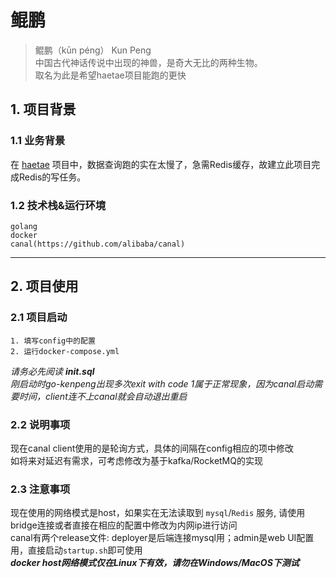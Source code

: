 # 鲲鹏

> 鲲鹏（kūn péng） Kun Peng   
> 中国古代神话传说中出现的神兽，是奇大无比的两种生物。  
> 取名为此是希望haetae项目能跑的更快


## 1. 项目背景
### 1.1 业务背景

在 [haetae](https://github.com/BetaSummer/haetae/) 项目中，数据查询跑的实在太慢了，急需Redis缓存，故建立此项目完成Redis的写任务。

### 1.2 技术栈&运行环境

```
golang
docker
canal(https://github.com/alibaba/canal)
```

---
## 2. 项目使用
### 2.1 项目启动
```
1. 填写config中的配置  
2. 运行docker-compose.yml  
```
*请务必先阅读 **init.sql***  
*刚启动时go-kenpeng出现多次exit with code 1属于正常现象，因为canal启动需要时间，client连不上canal就会自动退出重启*

### 2.2 说明事项
现在canal client使用的是轮询方式，具体的间隔在config相应的项中修改  
如将来对延迟有需求，可考虑修改为基于kafka/RocketMQ的实现

### 2.3 注意事项
现在使用的网络模式是host，如果实在无法读取到 `mysql`/`Redis` 服务, 请使用bridge连接或者直接在相应的配置中修改为内网ip进行访问  
canal有两个release文件: deployer是后端连接mysql用；admin是web UI配置用，直接启动`startup.sh`即可使用  
***docker host网络模式仅在Linux下有效，请勿在Windows/MacOS下测试***